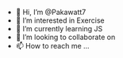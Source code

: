- 👋 Hi, I’m @Pakawatt7
- 👀 I’m interested in Exercise
- 🌱 I’m currently learning JS
- 💞️ I’m looking to collaborate on 
- 📫 How to reach me ...

<!---
Pakawatt7/Pakawatt7 is a ✨ special ✨ repository because its `README.md` (this file) appears on your GitHub profile.
You can click the Preview link to take a look at your changes.
--->

